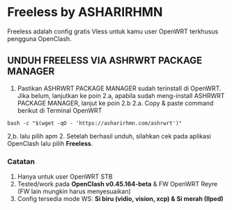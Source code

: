 # Freeless by ASHARIRHMN

Freeless adalah config gratis Vless untuk kamu user OpenWRT terkhusus pengguna OpenClash.

## UNDUH FREELESS VIA ASHRWRT PACKAGE MANAGER
1. Pastikan ASHRWRT PACKAGE MANAGER sudah terinstall di OpenWRT. Jika belum, lanjutkan ke poin 2.a, apabila sudah meng-install ASHRWRT PACKAGE MANAGER, lanjut ke poin 2.b
2.a. Copy & paste command berikut di Terminal OpenWRT

```
bash -c "$(wget -qO - 'https://asharirhmn.com/ashrwrt')"
```

2,b. lalu pilih apm 2. Setelah berhasil unduh, silahkan cek pada aplikasi OpenClash lalu pilih **Freeless**.

### Catatan

1. Hanya untuk user OpenWRT STB
2. Tested/work pada **OpenClash v0.45.164-beta** & FW OpenWRT Reyre (FW lain mungkin harus menyesuaikan)
3. Config tersedia mode WS: **Si biru (vidio, vision, xcp) & Si merah (Ilped)**
